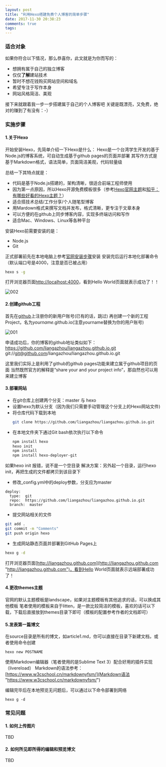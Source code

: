 ```yaml
---
layout: post
title: "利用Hexo搭建免费个人博客的简单步骤"
date: 2017-11-30 20:38:23
comments: true
tags:
---
```


### 适合对象 ###

如果你符合以下情况，那么恭喜你，此文就是为你而写的：
+ 想拥有属于自己的独立博客
+ 仅仅**了解**建站技术
+ 暂时不想花钱购买网站空间和域名
+ 希望专注于写作本身
+ 网站风格简洁、美观

接下来就跟着我一步一步搭建属于自己的个人博客吧
关键是既漂亮，又免费，绝对的赚到了有没有：-）

<!--more-->

### 实施步骤 ###

#### 1.关于Hexo ####

开始安装Hexo，先简单介绍一下Hexo是什么：
Hexo是一个台湾学生开发的基于Node.js的博客系统，可自动生成基于github pages的页面并部署
其写作方式是基于Markdown格式，语法简单，页面简洁美观，代码轻量级

总结一下其特点就是：
+ 代码是基于Node.js搭建的，架构清晰，很适合前端工程师使用
+ 因为第一点原因，所以Hexo开源免费模板很多（参考[Hexo官网主题](https://hexo.io/themes/ "Hexo官网主题")和[知乎：有哪些好看的Hexo主题？](https://www.zhihu.com/question/24422335 "知乎：有哪些好看的Hexo主题？")）
+ 适合搭技术总结/工作分享/个人随笔型博客
+ 用Mardown格式来撰写文档并发布，格式清晰，更专注于文章本身
+ 可以方便的在github上同步博客内容，实现多终端访问和写作
+ 适合Mac、Windows、Linux等各种平台

安装Hexo前需要安装的是：
+ Node.js
+ Git

正式部署前先在本地电脑上参考[官网安装步骤](https://hexo.io/docs/ "官网安装步骤")安装
安装完后运行本地化部署命令（默认端口号是4000，注意是否已被占用）
```bash
hexo s -g
```

打开浏览器页面[http://localhost:4000](http://localhost:4000 "http://localhost:4000")，看到Hello World页面就表示成功了！！

![002](002.jpg)

#### 2.创建github工程 ####

首先在[github](https://github.com/ "github")上注册你的新用户账号(已有的话，跳过)
再创建一个新的工程Project，名为*yourname*.github.io(注意yourname替换为你的用户账号)

![001](001.jpg)

申请成功后，你的博客的github地址类似如下：
https://github.com/liangazhou/liangazhou.github.io.git
git://git@github.com/liangazhou/liangazhou.github.io.git

这里我们实际上是利用了github的github pages功能来建立属于github项目的页面
当然既然官方的解释是“share your and your project info”，那自然也可以用来建立博客

#### 3.部署网站 ####

+ 在git仓库上创建两个分支：master 与 hexo
+ 设置hexo为默认分支（因为我们只需要手动管理这个分支上的Hexo网站文件)
+ 将仓库代码下载到本地
  ```bash
  git clone https://github.com/liangazhou/liangazhou.github.io.git
  ```
+ 在本地文件夹下通过Git bash依次执行以下命令
  ```bash
  npm install hexo
  hexo init
  npm install
  npm install hexo-deployer-git
  ```
如果hexo init 报错，说不是一个空目录
解决方案：另外起一个目录，运行hexo init，再把生成的文件都拷贝到该目录下
+ 修改_config.yml中的deploy参数，分支应为master
```
deploy:
  type:  git
  repo:  https://github.com/liangazhou/liangazhou.github.io.git
  branch:  master
```
+ 提交网站相关的文件
```bash
git add .
git commit -m "Comments"
git push origin hexo
```
+ 生成网站静态页面并部署到GitHub Pages上
```bash
hexo g -d
```

打开浏览器页面[http://liangazhou.github.com](http://liangazhou.github.com "http://liangazhou.github.com")，看到Hello World页面就表示远端部署成功了！

#### 4.更改themes主题 ####
官网的默认主题模板是landscape，如果对主题模板有其他追求的话，可以换成其他模板
笔者使用的模板来自于litten，是一款比较简洁的模板，喜欢的话可以下载，下载后直接放到themes目录下即可（模板的配置参考作者的文档即可）

#### 5.发表第一篇博文 ####
在source目录是所有的博文，如article1.md，你可以直接在目录下新建文档，或者使用命令创建
```
hexo new POSTNAME
```
使用Markdown编辑器（笔者使用的是Sublime Text 3）配合好用的插件实现（livereload）
Markdown的语法参考：[https://www.w3cschool.cn/markdownyfsm/](Markdown语法 "https://www.w3cschool.cn/markdownyfsm/")

编辑完毕后在本地预览无问题后，可以通过以下命令部署到网络
```
hexo g -d
```

### 常见问题 ###

#### 1. 如何上传图片 ####
TBD

#### 2. 如何所见即所得的编辑和预览博文 ###
TBD
